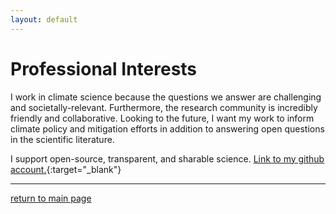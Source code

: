 ```yaml
---
layout: default
---
```


# Professional Interests

I work in climate science because the questions we answer are challenging and societally-relevant. Furthermore, the research community is incredibly friendly and collaborative. Looking to the future, I want my work to inform climate policy and mitigation efforts in addition to answering open questions in the scientific literature.

<!-- Talk about climate impacts on under-resourced communities, and the global south. -->

<!-- [link to PREFIRE article highlighting the work of graduate studets](https://prefire.ssec.wisc.edu/news/2022/04/06/scientific.html){:target="_blank"} -->

I support open-source, transparent, and sharable science. [Link to my github account.](https://github.com/jshaw35){:target="_blank"}

* * *

[return to main page](./)
